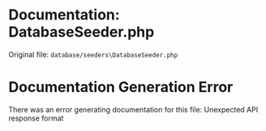 # Documentation: DatabaseSeeder.php

Original file: `database/seeders\DatabaseSeeder.php`

# Documentation Generation Error

There was an error generating documentation for this file: Unexpected API response format